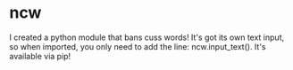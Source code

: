 # ncw
I created a python module that bans cuss words! It's got its own text input, so when imported, you only need to add the line: ncw.input_text(). It's available via pip!
